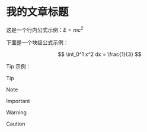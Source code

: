 # 我的文章标题

这是一个行内公式示例：$E = mc^2$  

下面是一个块级公式示例：

$$
\int_0^1 x^2 dx = \frac{1}{3}
$$

Tip 示例：

> [!TIP]
>
> 



> [!NOTE]

> [!IMPORTANT]

> [!WARNING]

> [!CAUTION]



